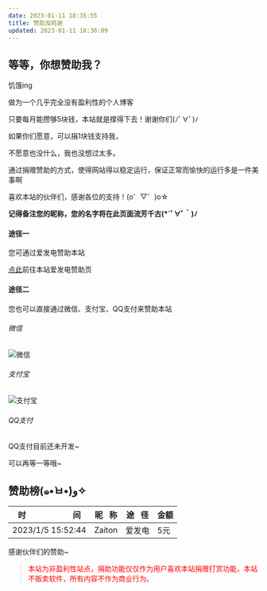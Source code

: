 ```yaml
---
date: 2023-01-11 18:35:55
title: 赞助及鸣谢
updated: 2023-01-11 18:36:09
---
```

## 等等，你想赞助我？

饥饿ing

做为一个几乎完全没有盈利性的个人博客

只要每月能攒够5块钱，本站就是撑得下去！谢谢你们(ﾉﾟ∀ﾟ)ﾉ

如果你们愿意，可以捐1块钱支持我，

不愿意也没什么，我也没想过太多。

通过捐赠赞助的方式，使得网站得以稳定运行，保证正常而愉快的运行多是一件美事啊

喜欢本站的伙伴们，感谢各位的支持！(o゜▽゜)o☆

**记得备注您的昵称，您的名字将在此页面流芳千古(*´ﾟ∀ﾟ｀)ﾉ**

#### 途径一

您可通过爱发电赞助本站

[点此](https://afdian.net/a/CNHOMO)前往本站爱发电赞助页

#### 途径二

您也可以直接通过微信、支付宝、QQ支付来赞助本站

###### 微信

![微信](https://s-sh-4608-picbucket.oss.dogecdn.com/pic/wx.png "微信")

###### 支付宝

![支付宝](https://s-sh-4608-picbucket.oss.dogecdn.com/pic/zfb.jpg"支付宝")

###### QQ支付

QQ支付目前还未开发~

可以再等一等哦~

## 赞助榜(๑•̀ㅂ•́)و✧


| 时                      间 | 昵   称 | 途   径 | 金额 |
| ------------------------------------- | --------- | --------- | ---- |
| 2023/1/5 15:52:44                     | Zaiton    | 爱发电    | 5元  |

感谢伙伴们的赞助~

> <font color="red"> <font color="red">本站为非盈利性站点，捐助功能仅仅作为用户喜欢本站捐赠打赏功能，本站不贩卖软件，所有内容不作为商业行为。</font>
